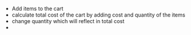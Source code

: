 - Add items to the cart
- calculate total cost of the cart by adding cost and quantity of the items
- change quantity which will reflect in total cost
-
